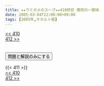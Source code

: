 ```yaml
---
title: ★★ウミガメのスープ★★410杯目 偶然の一致味
date: 2005-03-04T12:00:00+09:00
tags: [2005年,オカルト板]
---
```

<div class="th_left"><a href="../410"><< 410</a></div>
<div class="th_right"><a href="../412">412 >></a></div>
<br><br>
<script src="../../js/cupsoup.js"></script>
<form>
<input type="button" value="問題と解説のみにする" onClick="toggleCupsoup()">
</form>
{{< 411 >}}
<div class="th_left"><a href="../410"><< 410</a></div>
<div class="th_right"><a href="../412">412 >></a></div>